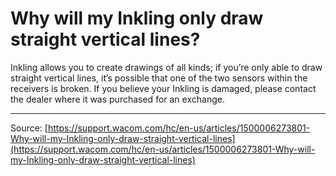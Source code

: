 # Why will my Inkling only draw straight vertical lines?

Inkling allows you to create drawings of all kinds; if you’re only able to draw straight vertical lines, it’s possible that one of the two sensors within the receivers is broken. If you believe your Inkling is damaged, please contact the dealer where it was purchased for an exchange.

---
Source: [https://support.wacom.com/hc/en-us/articles/1500006273801-Why-will-my-Inkling-only-draw-straight-vertical-lines](https://support.wacom.com/hc/en-us/articles/1500006273801-Why-will-my-Inkling-only-draw-straight-vertical-lines)
